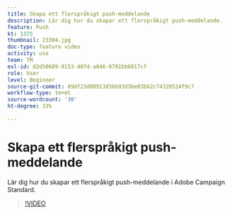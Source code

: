 ```yaml
---
title: Skapa ett flerspråkigt push-meddelande
description: Lär dig hur du skapar ett flerspråkigt push-meddelande.
feature: Push
kt: 1375
thumbnail: 23304.jpg
doc-type: feature video
activity: use
team: TM
exl-id: d2d50689-9153-4074-a046-0701bb6017cf
role: User
level: Beginner
source-git-commit: 89df23d00913d36b93d3be03b62c74320524f9c7
workflow-type: tm+mt
source-wordcount: '30'
ht-degree: 33%

---
```


# Skapa ett flerspråkigt push-meddelande

Lär dig hur du skapar ett flerspråkigt push-meddelande i Adobe Campaign Standard.

>[!VIDEO](https://video.tv.adobe.com/v/23304?quality=12&learn=on)
